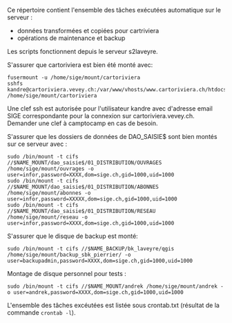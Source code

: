 
Ce répertoire contient l'ensemble des tâches exécutées automatique sur le serveur :
- données transformées et copiées pour cartriviera
- opérations de maintenance et backup

Les scripts fonctionnent depuis le serveur s2laveyre.

S'assurer que cartoriviera est bien été monté avec:
```
fusermount -u /home/sige/mount/cartoriviera
sshfs kandre@cartoriviera.vevey.ch:/var/www/vhosts/www.cartoriviera.ch/htdocs/sige /home/sige/mount/cartoriviera
```

Une clef ssh est autorisée pour l'utilisateur kandre avec d'adresse email SIGE correspondante pour la connexion sur cartoriviera.vevey.ch.
Demander une clef à camptocamp en cas de besoin.
	
S'assurer que les dossiers de données de DAO_SAISIE$ sont bien montés sur ce serveur avec :
```
sudo /bin/mount -t cifs //$NAME_MOUNT/dao_saisie$/01_DISTRIBUTION/OUVRAGES /home/sige/mount/ouvrages -o user=infor,password=XXXX,dom=sige.ch,gid=1000,uid=1000
sudo /bin/mount -t cifs //$NAME_MOUNT/dao_saisie$/01_DISTRIBUTION/ABONNES /home/sige/mount/abonnes -o user=infor,password=XXXXX,dom=sige.ch,gid=1000,uid=1000
sudo /bin/mount -t cifs //$NAME_MOUNT/dao_saisie$/01_DISTRIBUTION/RESEAU /home/sige/mount/reseau -o user=infor,password=XXXX,dom=sige.ch,gid=1000,uid=1000
```

S'assurer que le disque de backup est monté:
```
sudo /bin/mount -t cifs //$NAME_BACKUP/bk_laveyre/qgis /home/sige/mount/backup_sbk_pierrier/ -o user=backupadmin,password=XXXX,dom=sige.ch,gid=1000,uid=1000
```

Montage de disque personnel pour tests :
```
sudo /bin/mount -t cifs //$NAME_MOUNT/andrek /home/sige/mount/andrek -o user=andrek,password=XXXX,dom=sige.ch,gid=1000,uid=1000
```

L'ensemble des tâches excéutées est listée sous crontab.txt (résultat de la commande `crontab -l`).
	
	
